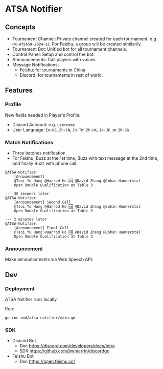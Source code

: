 # ATSA Notifier

## Concepts

- Tournament Channel: Private channel created for each tournament. e.g. `HK-ATSA50-2024-12`. For Feishu, a group will be created similarily.
- Tournament Bot: Unified bot for all tournament channels.
- Control Panel: Setup and control the bot.
- Announcements: Call players with voices.
- Message Notifications:
    - Feishu: for tournaments in China.
    - Discord: for tournaments in rest of world.

## Features

### Profile

New fields needed in Player's Profile:
- Discord Account: e.g. `username`
- User Language: `En-US`, `Zh-CN`, `Zh-TW`, `Zh-HK`, `Ja-JP`, or `Zh-SG`

### Match Notifications

- Three batches notification.
- For Feishu, Buzz at the 1st time, Buzz with text message at the 2nd time, and finally Buzz with phone call.

```plain
@ATSA-Notifier:
    [Announcement]
    @Tsoi Yu Hang @Harrod Ho 🆚 @David Zhang @Johan Hannerstal
    Open Double Qualification at Table 3

--- 30 seconds later
@ATSA-Notifier:
    [Announcement] Second Call
    @Tsoi Yu Hang @Harrod Ho 🆚 @David Zhang @Johan Hannerstal
    Open Double Qualification at Table 3

--- 2 minutes later
@ATSA-Notifier:
    [Announcement] Final Call
    @Tsoi Yu Hang @Harrod Ho 🆚 @David Zhang @Johan Hannerstal
    Open Double Qualification at Table 3
```

### Announcement

Make announcements via Web Speech API.

## Dev

### Deployment

ATSA Notifier runs locally.

Run:
```shell
go run cmd/atsa-notifier/main.go
```

### SDK

- Discord Bot
    - Doc <https://discord.com/developers/docs/intro>
    - SDK <https://github.com/bwmarrin/discordgo>
- Feishu Bot
    - Doc <https://open.feishu.cn/>

